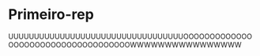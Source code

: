 # Primeiro-rep
UUUUUUUUUUUUUUUUUUUUUUUUUUUUUUUUUUOOOOOOOOOOOOOOOOOOOOOOOOOOOOOOOOOOOOWWWWWWWWWWWWWWWW
